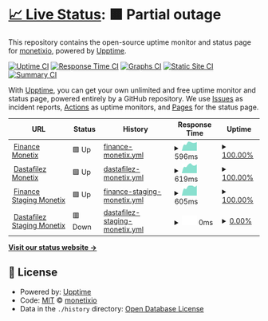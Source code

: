 # [📈 Live Status](https://monetixio.github.io/upptime): <!--live status--> **🟧 Partial outage**

This repository contains the open-source uptime monitor and status page for [monetixio](https://monetixio.github.io/upptime), powered by [Upptime](https://github.com/upptime/upptime).

[![Uptime CI](https://github.com/monetixio/upptime/workflows/Uptime%20CI/badge.svg)](https://github.com/monetixio/upptime/actions?query=workflow%3A%22Uptime+CI%22)
[![Response Time CI](https://github.com/monetixio/upptime/workflows/Response%20Time%20CI/badge.svg)](https://github.com/monetixio/upptime/actions?query=workflow%3A%22Response+Time+CI%22)
[![Graphs CI](https://github.com/monetixio/upptime/workflows/Graphs%20CI/badge.svg)](https://github.com/monetixio/upptime/actions?query=workflow%3A%22Graphs+CI%22)
[![Static Site CI](https://github.com/monetixio/upptime/workflows/Static%20Site%20CI/badge.svg)](https://github.com/monetixio/upptime/actions?query=workflow%3A%22Static+Site+CI%22)
[![Summary CI](https://github.com/monetixio/upptime/workflows/Summary%20CI/badge.svg)](https://github.com/monetixio/upptime/actions?query=workflow%3A%22Summary+CI%22)

With [Upptime](https://upptime.js.org), you can get your own unlimited and free uptime monitor and status page, powered entirely by a GitHub repository. We use [Issues](https://github.com/monetixio/upptime/issues) as incident reports, [Actions](https://github.com/monetixio/upptime/actions) as uptime monitors, and [Pages](https://monetixio.github.io/upptime) for the status page.

<!--start: status pages-->
<!-- This summary is generated by Upptime (https://github.com/upptime/upptime) -->
<!-- Do not edit this manually, your changes will be overwritten -->
<!-- prettier-ignore -->
| URL | Status | History | Response Time | Uptime |
| --- | ------ | ------- | ------------- | ------ |
| <img alt="" src="https://icons.duckduckgo.com/ip3/api.finance.monetix.io.ico" height="13"> [Finance Monetix](https://api.finance.monetix.io/health) | 🟩 Up | [finance-monetix.yml](https://github.com/monetixio/upptime/commits/HEAD/history/finance-monetix.yml) | <details><summary><img alt="Response time graph" src="./graphs/finance-monetix/response-time-week.png" height="20"> 596ms</summary><br><a href="https://monetixio.github.io/upptime/history/finance-monetix"><img alt="Response time 599" src="https://img.shields.io/endpoint?url=https%3A%2F%2Fraw.githubusercontent.com%2Fmonetixio%2Fupptime%2FHEAD%2Fapi%2Ffinance-monetix%2Fresponse-time.json"></a><br><a href="https://monetixio.github.io/upptime/history/finance-monetix"><img alt="24-hour response time 394" src="https://img.shields.io/endpoint?url=https%3A%2F%2Fraw.githubusercontent.com%2Fmonetixio%2Fupptime%2FHEAD%2Fapi%2Ffinance-monetix%2Fresponse-time-day.json"></a><br><a href="https://monetixio.github.io/upptime/history/finance-monetix"><img alt="7-day response time 596" src="https://img.shields.io/endpoint?url=https%3A%2F%2Fraw.githubusercontent.com%2Fmonetixio%2Fupptime%2FHEAD%2Fapi%2Ffinance-monetix%2Fresponse-time-week.json"></a><br><a href="https://monetixio.github.io/upptime/history/finance-monetix"><img alt="30-day response time 586" src="https://img.shields.io/endpoint?url=https%3A%2F%2Fraw.githubusercontent.com%2Fmonetixio%2Fupptime%2FHEAD%2Fapi%2Ffinance-monetix%2Fresponse-time-month.json"></a><br><a href="https://monetixio.github.io/upptime/history/finance-monetix"><img alt="1-year response time 599" src="https://img.shields.io/endpoint?url=https%3A%2F%2Fraw.githubusercontent.com%2Fmonetixio%2Fupptime%2FHEAD%2Fapi%2Ffinance-monetix%2Fresponse-time-year.json"></a></details> | <details><summary><a href="https://monetixio.github.io/upptime/history/finance-monetix">100.00%</a></summary><a href="https://monetixio.github.io/upptime/history/finance-monetix"><img alt="All-time uptime 100.00%" src="https://img.shields.io/endpoint?url=https%3A%2F%2Fraw.githubusercontent.com%2Fmonetixio%2Fupptime%2FHEAD%2Fapi%2Ffinance-monetix%2Fuptime.json"></a><br><a href="https://monetixio.github.io/upptime/history/finance-monetix"><img alt="24-hour uptime 100.00%" src="https://img.shields.io/endpoint?url=https%3A%2F%2Fraw.githubusercontent.com%2Fmonetixio%2Fupptime%2FHEAD%2Fapi%2Ffinance-monetix%2Fuptime-day.json"></a><br><a href="https://monetixio.github.io/upptime/history/finance-monetix"><img alt="7-day uptime 100.00%" src="https://img.shields.io/endpoint?url=https%3A%2F%2Fraw.githubusercontent.com%2Fmonetixio%2Fupptime%2FHEAD%2Fapi%2Ffinance-monetix%2Fuptime-week.json"></a><br><a href="https://monetixio.github.io/upptime/history/finance-monetix"><img alt="30-day uptime 100.00%" src="https://img.shields.io/endpoint?url=https%3A%2F%2Fraw.githubusercontent.com%2Fmonetixio%2Fupptime%2FHEAD%2Fapi%2Ffinance-monetix%2Fuptime-month.json"></a><br><a href="https://monetixio.github.io/upptime/history/finance-monetix"><img alt="1-year uptime 100.00%" src="https://img.shields.io/endpoint?url=https%3A%2F%2Fraw.githubusercontent.com%2Fmonetixio%2Fupptime%2FHEAD%2Fapi%2Ffinance-monetix%2Fuptime-year.json"></a></details>
| <img alt="" src="https://icons.duckduckgo.com/ip3/api.room.monetix.io.ico" height="13"> [Dastafilez Monetix](https://api.room.monetix.io/health) | 🟩 Up | [dastafilez-monetix.yml](https://github.com/monetixio/upptime/commits/HEAD/history/dastafilez-monetix.yml) | <details><summary><img alt="Response time graph" src="./graphs/dastafilez-monetix/response-time-week.png" height="20"> 619ms</summary><br><a href="https://monetixio.github.io/upptime/history/dastafilez-monetix"><img alt="Response time 580" src="https://img.shields.io/endpoint?url=https%3A%2F%2Fraw.githubusercontent.com%2Fmonetixio%2Fupptime%2FHEAD%2Fapi%2Fdastafilez-monetix%2Fresponse-time.json"></a><br><a href="https://monetixio.github.io/upptime/history/dastafilez-monetix"><img alt="24-hour response time 469" src="https://img.shields.io/endpoint?url=https%3A%2F%2Fraw.githubusercontent.com%2Fmonetixio%2Fupptime%2FHEAD%2Fapi%2Fdastafilez-monetix%2Fresponse-time-day.json"></a><br><a href="https://monetixio.github.io/upptime/history/dastafilez-monetix"><img alt="7-day response time 619" src="https://img.shields.io/endpoint?url=https%3A%2F%2Fraw.githubusercontent.com%2Fmonetixio%2Fupptime%2FHEAD%2Fapi%2Fdastafilez-monetix%2Fresponse-time-week.json"></a><br><a href="https://monetixio.github.io/upptime/history/dastafilez-monetix"><img alt="30-day response time 584" src="https://img.shields.io/endpoint?url=https%3A%2F%2Fraw.githubusercontent.com%2Fmonetixio%2Fupptime%2FHEAD%2Fapi%2Fdastafilez-monetix%2Fresponse-time-month.json"></a><br><a href="https://monetixio.github.io/upptime/history/dastafilez-monetix"><img alt="1-year response time 580" src="https://img.shields.io/endpoint?url=https%3A%2F%2Fraw.githubusercontent.com%2Fmonetixio%2Fupptime%2FHEAD%2Fapi%2Fdastafilez-monetix%2Fresponse-time-year.json"></a></details> | <details><summary><a href="https://monetixio.github.io/upptime/history/dastafilez-monetix">100.00%</a></summary><a href="https://monetixio.github.io/upptime/history/dastafilez-monetix"><img alt="All-time uptime 100.00%" src="https://img.shields.io/endpoint?url=https%3A%2F%2Fraw.githubusercontent.com%2Fmonetixio%2Fupptime%2FHEAD%2Fapi%2Fdastafilez-monetix%2Fuptime.json"></a><br><a href="https://monetixio.github.io/upptime/history/dastafilez-monetix"><img alt="24-hour uptime 100.00%" src="https://img.shields.io/endpoint?url=https%3A%2F%2Fraw.githubusercontent.com%2Fmonetixio%2Fupptime%2FHEAD%2Fapi%2Fdastafilez-monetix%2Fuptime-day.json"></a><br><a href="https://monetixio.github.io/upptime/history/dastafilez-monetix"><img alt="7-day uptime 100.00%" src="https://img.shields.io/endpoint?url=https%3A%2F%2Fraw.githubusercontent.com%2Fmonetixio%2Fupptime%2FHEAD%2Fapi%2Fdastafilez-monetix%2Fuptime-week.json"></a><br><a href="https://monetixio.github.io/upptime/history/dastafilez-monetix"><img alt="30-day uptime 100.00%" src="https://img.shields.io/endpoint?url=https%3A%2F%2Fraw.githubusercontent.com%2Fmonetixio%2Fupptime%2FHEAD%2Fapi%2Fdastafilez-monetix%2Fuptime-month.json"></a><br><a href="https://monetixio.github.io/upptime/history/dastafilez-monetix"><img alt="1-year uptime 100.00%" src="https://img.shields.io/endpoint?url=https%3A%2F%2Fraw.githubusercontent.com%2Fmonetixio%2Fupptime%2FHEAD%2Fapi%2Fdastafilez-monetix%2Fuptime-year.json"></a></details>
| <img alt="" src="https://icons.duckduckgo.com/ip3/api.finance-staging.monetix.io.ico" height="13"> [Finance Staging Monetix](https://api.finance-staging.monetix.io/health) | 🟩 Up | [finance-staging-monetix.yml](https://github.com/monetixio/upptime/commits/HEAD/history/finance-staging-monetix.yml) | <details><summary><img alt="Response time graph" src="./graphs/finance-staging-monetix/response-time-week.png" height="20"> 605ms</summary><br><a href="https://monetixio.github.io/upptime/history/finance-staging-monetix"><img alt="Response time 573" src="https://img.shields.io/endpoint?url=https%3A%2F%2Fraw.githubusercontent.com%2Fmonetixio%2Fupptime%2FHEAD%2Fapi%2Ffinance-staging-monetix%2Fresponse-time.json"></a><br><a href="https://monetixio.github.io/upptime/history/finance-staging-monetix"><img alt="24-hour response time 416" src="https://img.shields.io/endpoint?url=https%3A%2F%2Fraw.githubusercontent.com%2Fmonetixio%2Fupptime%2FHEAD%2Fapi%2Ffinance-staging-monetix%2Fresponse-time-day.json"></a><br><a href="https://monetixio.github.io/upptime/history/finance-staging-monetix"><img alt="7-day response time 605" src="https://img.shields.io/endpoint?url=https%3A%2F%2Fraw.githubusercontent.com%2Fmonetixio%2Fupptime%2FHEAD%2Fapi%2Ffinance-staging-monetix%2Fresponse-time-week.json"></a><br><a href="https://monetixio.github.io/upptime/history/finance-staging-monetix"><img alt="30-day response time 590" src="https://img.shields.io/endpoint?url=https%3A%2F%2Fraw.githubusercontent.com%2Fmonetixio%2Fupptime%2FHEAD%2Fapi%2Ffinance-staging-monetix%2Fresponse-time-month.json"></a><br><a href="https://monetixio.github.io/upptime/history/finance-staging-monetix"><img alt="1-year response time 573" src="https://img.shields.io/endpoint?url=https%3A%2F%2Fraw.githubusercontent.com%2Fmonetixio%2Fupptime%2FHEAD%2Fapi%2Ffinance-staging-monetix%2Fresponse-time-year.json"></a></details> | <details><summary><a href="https://monetixio.github.io/upptime/history/finance-staging-monetix">100.00%</a></summary><a href="https://monetixio.github.io/upptime/history/finance-staging-monetix"><img alt="All-time uptime 97.10%" src="https://img.shields.io/endpoint?url=https%3A%2F%2Fraw.githubusercontent.com%2Fmonetixio%2Fupptime%2FHEAD%2Fapi%2Ffinance-staging-monetix%2Fuptime.json"></a><br><a href="https://monetixio.github.io/upptime/history/finance-staging-monetix"><img alt="24-hour uptime 100.00%" src="https://img.shields.io/endpoint?url=https%3A%2F%2Fraw.githubusercontent.com%2Fmonetixio%2Fupptime%2FHEAD%2Fapi%2Ffinance-staging-monetix%2Fuptime-day.json"></a><br><a href="https://monetixio.github.io/upptime/history/finance-staging-monetix"><img alt="7-day uptime 100.00%" src="https://img.shields.io/endpoint?url=https%3A%2F%2Fraw.githubusercontent.com%2Fmonetixio%2Fupptime%2FHEAD%2Fapi%2Ffinance-staging-monetix%2Fuptime-week.json"></a><br><a href="https://monetixio.github.io/upptime/history/finance-staging-monetix"><img alt="30-day uptime 100.00%" src="https://img.shields.io/endpoint?url=https%3A%2F%2Fraw.githubusercontent.com%2Fmonetixio%2Fupptime%2FHEAD%2Fapi%2Ffinance-staging-monetix%2Fuptime-month.json"></a><br><a href="https://monetixio.github.io/upptime/history/finance-staging-monetix"><img alt="1-year uptime 97.10%" src="https://img.shields.io/endpoint?url=https%3A%2F%2Fraw.githubusercontent.com%2Fmonetixio%2Fupptime%2FHEAD%2Fapi%2Ffinance-staging-monetix%2Fuptime-year.json"></a></details>
| <img alt="" src="https://icons.duckduckgo.com/ip3/api.room-staging.monetix.io.ico" height="13"> [Dastafilez Staging Monetix](https://api.room-staging.monetix.io/health) | 🟥 Down | [dastafilez-staging-monetix.yml](https://github.com/monetixio/upptime/commits/HEAD/history/dastafilez-staging-monetix.yml) | <details><summary><img alt="Response time graph" src="./graphs/dastafilez-staging-monetix/response-time-week.png" height="20"> 0ms</summary><br><a href="https://monetixio.github.io/upptime/history/dastafilez-staging-monetix"><img alt="Response time 567" src="https://img.shields.io/endpoint?url=https%3A%2F%2Fraw.githubusercontent.com%2Fmonetixio%2Fupptime%2FHEAD%2Fapi%2Fdastafilez-staging-monetix%2Fresponse-time.json"></a><br><a href="https://monetixio.github.io/upptime/history/dastafilez-staging-monetix"><img alt="24-hour response time 0" src="https://img.shields.io/endpoint?url=https%3A%2F%2Fraw.githubusercontent.com%2Fmonetixio%2Fupptime%2FHEAD%2Fapi%2Fdastafilez-staging-monetix%2Fresponse-time-day.json"></a><br><a href="https://monetixio.github.io/upptime/history/dastafilez-staging-monetix"><img alt="7-day response time 0" src="https://img.shields.io/endpoint?url=https%3A%2F%2Fraw.githubusercontent.com%2Fmonetixio%2Fupptime%2FHEAD%2Fapi%2Fdastafilez-staging-monetix%2Fresponse-time-week.json"></a><br><a href="https://monetixio.github.io/upptime/history/dastafilez-staging-monetix"><img alt="30-day response time 0" src="https://img.shields.io/endpoint?url=https%3A%2F%2Fraw.githubusercontent.com%2Fmonetixio%2Fupptime%2FHEAD%2Fapi%2Fdastafilez-staging-monetix%2Fresponse-time-month.json"></a><br><a href="https://monetixio.github.io/upptime/history/dastafilez-staging-monetix"><img alt="1-year response time 567" src="https://img.shields.io/endpoint?url=https%3A%2F%2Fraw.githubusercontent.com%2Fmonetixio%2Fupptime%2FHEAD%2Fapi%2Fdastafilez-staging-monetix%2Fresponse-time-year.json"></a></details> | <details><summary><a href="https://monetixio.github.io/upptime/history/dastafilez-staging-monetix">0.00%</a></summary><a href="https://monetixio.github.io/upptime/history/dastafilez-staging-monetix"><img alt="All-time uptime 77.84%" src="https://img.shields.io/endpoint?url=https%3A%2F%2Fraw.githubusercontent.com%2Fmonetixio%2Fupptime%2FHEAD%2Fapi%2Fdastafilez-staging-monetix%2Fuptime.json"></a><br><a href="https://monetixio.github.io/upptime/history/dastafilez-staging-monetix"><img alt="24-hour uptime 0.00%" src="https://img.shields.io/endpoint?url=https%3A%2F%2Fraw.githubusercontent.com%2Fmonetixio%2Fupptime%2FHEAD%2Fapi%2Fdastafilez-staging-monetix%2Fuptime-day.json"></a><br><a href="https://monetixio.github.io/upptime/history/dastafilez-staging-monetix"><img alt="7-day uptime 0.00%" src="https://img.shields.io/endpoint?url=https%3A%2F%2Fraw.githubusercontent.com%2Fmonetixio%2Fupptime%2FHEAD%2Fapi%2Fdastafilez-staging-monetix%2Fuptime-week.json"></a><br><a href="https://monetixio.github.io/upptime/history/dastafilez-staging-monetix"><img alt="30-day uptime 1.38%" src="https://img.shields.io/endpoint?url=https%3A%2F%2Fraw.githubusercontent.com%2Fmonetixio%2Fupptime%2FHEAD%2Fapi%2Fdastafilez-staging-monetix%2Fuptime-month.json"></a><br><a href="https://monetixio.github.io/upptime/history/dastafilez-staging-monetix"><img alt="1-year uptime 77.84%" src="https://img.shields.io/endpoint?url=https%3A%2F%2Fraw.githubusercontent.com%2Fmonetixio%2Fupptime%2FHEAD%2Fapi%2Fdastafilez-staging-monetix%2Fuptime-year.json"></a></details>

<!--end: status pages-->

[**Visit our status website →**](https://monetixio.github.io/upptime)

## 📄 License

- Powered by: [Upptime](https://github.com/upptime/upptime)
- Code: [MIT](./LICENSE) © [monetixio](https://monetixio.github.io/upptime)
- Data in the `./history` directory: [Open Database License](https://opendatacommons.org/licenses/odbl/1-0/)
